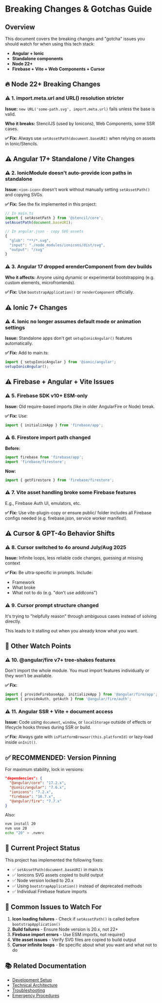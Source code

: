 # Breaking Changes & Gotchas Guide

## Overview
This document covers the breaking changes and "gotcha" issues you should watch for when using this tech stack:

- **Angular + Ionic**
- **Standalone components**
- **Node 22+**
- **Firebase + Vite + Web Components + Cursor**

## 🔥 Node 22+ Breaking Changes

### ⚠️ 1. import.meta.url and URL() resolution stricter
**Issue:** `new URL('some-path.svg', import.meta.url)` fails unless the base is valid.

**Who it breaks:** StencilJS (used by Ionicons), Web Components, some SSR cases.

**✅ Fix:** Always use `setAssetPath(document.baseURI)` when relying on assets in Ionic/Stencils.

## ⚠️ Angular 17+ Standalone / Vite Changes

### ⚠️ 2. IonicModule doesn't auto-provide icon paths in standalone
**Issue:** `<ion-icon>` doesn't work without manually setting `setAssetPath()` and copying SVGs.

**✅ Fix:** See the fix implemented in this project:
```typescript
// In main.ts
import { setAssetPath } from '@stencil/core';
setAssetPath(document.baseURI);

// In angular.json - copy SVG assets
{
  "glob": "**/*.svg",
  "input": "./node_modules/ionicons/dist/svg",
  "output": "/svg"
}
```

### ⚠️ 3. Angular 17 dropped ɵrenderComponent from dev builds
**Who it affects:** Anyone using dynamic or experimental bootstrapping (e.g. custom elements, microfrontends).

**✅ Fix:** Use `bootstrapApplication()` or `renderComponent` officially.

## ⚠️ Ionic 7+ Changes

### ⚠️ 4. Ionic no longer assumes default mode or animation settings
**Issue:** Standalone apps don't get `setupIonicAngular()` features automatically.

**✅ Fix:** Add to main.ts:
```typescript
import { setupIonicAngular } from '@ionic/angular';
setupIonicAngular();
```

## ⚠️ Firebase + Angular + Vite Issues

### ⚠️ 5. Firebase SDK v10+ ESM-only
**Issue:** Old require-based imports (like in older AngularFire or Node) break.

**✅ Fix:** Use:
```typescript
import { initializeApp } from 'firebase/app';
```

### ⚠️ 6. Firestore import path changed
**Before:**
```typescript
import firebase from 'firebase/app';
import 'firebase/firestore';
```

**Now:**
```typescript
import { getFirestore } from 'firebase/firestore';
```

### ⚠️ 7. Vite asset handling broke some Firebase features
E.g., Firebase Auth UI, emulators, etc.

**✅ Fix:** Use vite-plugin-copy or ensure public/ folder includes all Firebase configs needed (e.g. firebase.json, service worker manifest).

## ⚠️ Cursor & GPT-4o Behavior Shifts

### ⚠️ 8. Cursor switched to 4o around July/Aug 2025
**Issue:** Infinite loops, less reliable code changes, guessing at missing context

**✅ Fix:** Be ultra-specific in prompts. Include:
- Framework
- What broke
- What not to do (e.g. "don't use addIcons")

### ⚠️ 9. Cursor prompt structure changed
It's trying to "helpfully reason" through ambiguous cases instead of solving directly.

This leads to it stalling out when you already know what you want.

## 🧪 Other Watch Points

### ⚠️ 10. @angular/fire v7+ tree-shakes features
Don't import the whole module. You must import features individually or they won't be available.

**✅ Fix:**
```typescript
import { provideFirebaseApp, initializeApp } from '@angular/fire/app';
import { provideAuth, getAuth } from '@angular/fire/auth';
```

### ⚠️ 11. Angular SSR + Vite + document access
**Issue:** Code using `document`, `window`, or `localStorage` outside of effects or lifecycle hooks throws during SSR or build.

**✅ Fix:** Always gate with `isPlatformBrowser(this.platformId)` or lazy-load inside `onInit()`.

## ✅ RECOMMENDED: Version Pinning

For maximum stability, lock in versions:

```json
"dependencies": {
  "@angular/core": "17.2.x",
  "@ionic/angular": "7.6.x",
  "ionicons": "7.2.x",
  "firebase": "10.7.x",
  "@angular/fire": "7.7.x"
}
```

Also:

```bash
nvm install 20
nvm use 20
echo "20" > .nvmrc
```

## 🎯 Current Project Status

This project has implemented the following fixes:
- ✅ `setAssetPath(document.baseURI)` in main.ts
- ✅ Ionicons SVG assets copied to build output
- ✅ Node version locked to 20.x
- ✅ Using `bootstrapApplication()` instead of deprecated methods
- ✅ Individual Firebase feature imports

## 🚨 Common Issues to Watch For

1. **Icon loading failures** - Check if `setAssetPath()` is called before `bootstrapApplication()`
2. **Build failures** - Ensure Node version is 20.x, not 22+
3. **Firebase import errors** - Use ESM imports, not require()
4. **Vite asset issues** - Verify SVG files are copied to build output
5. **Cursor infinite loops** - Be specific about what you want and what not to do

## 📚 Related Documentation

- [Development Setup](./development-setup.md)
- [Technical Architecture](./technical-architecture.md)
- [Troubleshooting](./troubleshooting.md)
- [Emergency Procedures](./emergency-procedures.md) 
